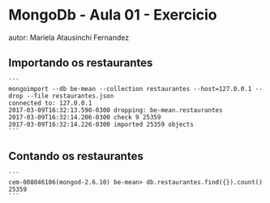 # MongoDb - Aula 01 - Exercicio
autor: Mariela Atausinchi Fernandez

## Importando os restaurantes

	```
	mongoimport --db be-mean --collection restaurantes --host=127.0.0.1 --drop --file restaurantes.json
	connected to: 127.0.0.1
	2017-03-09T16:32:13.590-0300 dropping: be-mean.restaurantes
	2017-03-09T16:32:14.206-0300 check 9 25359
	2017-03-09T16:32:14.226-0300 imported 25359 objects
	```


## Contando os restaurantes

	```
	cem-008046106(mongod-2.6.10) be-mean> db.restaurantes.find({}).count()
	25359
	```


